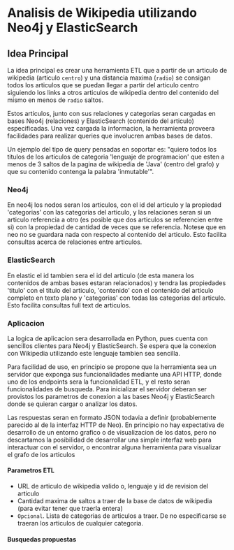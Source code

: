 # Analisis de Wikipedia utilizando Neo4j y ElasticSearch

## Idea Principal
La idea principal es crear una herramienta ETL que a partir de un articulo de wikipedia (articulo `centro`) y una distancia maxima (`radio`) se consigan todos los articulos que se puedan llegar a partir del articulo centro siguiendo los links a otros articulos de wikipedia dentro del contenido del mismo en menos de `radio` saltos. 

Estos articulos, junto con sus relaciones y categorias seran cargadas en bases Neo4j (relaciones) y ElasticSearch (contenido del articulo) especificadas.
Una vez cargada la informacion, la herramienta proveera facilidades para realizar queries que involucren ambas bases de datos. 

Un ejemplo del tipo de query pensadas en soportar es: "quiero todos los titulos de los articulos de categoria 'lenguaje de programacion' que esten a menos de 3 saltos de la pagina de wikipedia de 'Java' (centro del grafo) y que su contenido contenga la palabra 'inmutable'".

### Neo4j
En neo4j los nodos seran los articulos, con el id del articulo y la propiedad 'categorias' con las categorias del articulo, y las relaciones seran si un articulo referencia a otro (es posible que dos articulos se referencien entre si) con la propiedad de cantidad de veces que se referencia. Notese que en neo no se guardara nada con respecto al contenido del articulo. Esto facilita consultas acerca de relaciones entre articulos.

### ElasticSearch
En elastic el id tambien sera el id del articulo (de esta manera los contenidos de ambas bases estaran relacionados) y tendra las propiedades 'titulo' con el titulo del articulo, 'contenido' con el contenido del articulo completo en texto plano y 'categorias' con todas las categorias del articulo. Esto facilita consultas full text de articulos.

### Aplicacion
La logica de aplicacion sera desarrollada en Python, pues cuenta con sencillos clientes para Neo4j y ElasticSearch. Se espera que la conexion con Wikipedia utilizando este lenguaje tambien sea sencilla.

Para facilidad de uso, en principio se propone que la herramienta sea un servidor que exponga sus funcionalidades mediante una API HTTP, donde uno de los endpoints sera la funcionalidad ETL, y el resto seran funcionalidades de busqueda. Para inicializar el servidor deberan ser provistos los parametros de conexion a las bases Neo4j y ElasticSearch donde se quieran cargar o analizar los datos.

Las respuestas seran en formato JSON todavia a definir (probablemente parecido al de la interfaz HTTP de Neo).
En principio no hay expectativa de desarrollo de un entorno grafico o de visualizacion de los datos, pero no descartamos la posibilidad de desarrollar una simple interfaz web para interactuar con el servidor, o encontrar alguna herramienta para visualizar el grafo de los articulos

#### Parametros ETL
  - URL de articulo de wikipedia valido o, lenguaje y id de revision del articulo
  - Cantidad maxima de saltos a traer de la base de datos de wikipedia (para evitar tener que traerla entera)
  - `Opcional`. Lista de categorias de articulos a traer. De no especificarse se traeran los articulos de cualquier categoria.

#### Busquedas propuestas



